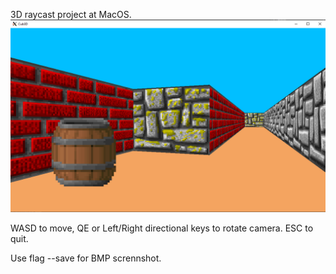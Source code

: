 3D raycast project at MacOS.
![Иллюстрация к проекту](https://github.com/xTSL-echiles/cub3d/blob/master/Screenshot_1.png)

WASD to move, QE or Left/Right directional keys to rotate camera. ESC to quit.

Use flag --save for BMP scrennshot.
